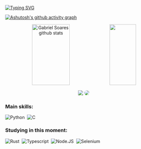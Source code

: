 [![Typing SVG](https://readme-typing-svg.herokuapp.com/?color=B0C4DE&size=35&center=true&vCenter=true&width=1000&lines=HELLO,+My+name+is+Gabriel+Soares;I'm+20+years+old;I'm+from+Brazil;I'm+Graduating+Systems+Development;Be+Welcome!+:D)](https://git.io/typing-svg)

[![Ashutosh's github activity graph](https://github-readme-activity-graph.vercel.app/graph?username=GabrielSSGF&bg_color=0d1117&color=6495ED&line=708090&point=6495ED&area=true&area_color=6495ED&hide_border=true)](https://github.com/ashutosh00710/github-readme-activity-graph)


<div align="center">  
  <img width="49%" height="195px" src="https://github-readme-stats.vercel.app/api?username=GabrielSSGF&show_icons=true&count_private=true&hide_border=true&title_color=00BFFF&icon_color=00BFFF&text_color=B0C4DE&bg_color=0d1117" alt="Gabriel Soares github stats" /> 
  <img width="41%" height="195px" src="https://github-readme-stats.vercel.app/api/top-langs/?username=GabrielSSGF&layout=compact&hide_border=true&title_color=00BFFF&text_color=B0C4DE&bg_color=0d1117" />
</div>


<div align="center"> 

<a href = "mailto:gabriel_ssgoes@outlook.com"> <img src="https://img.shields.io/badge/-Outlook-%23333?style=for-the-badge&logo=gmail&logoColor=white" target="_blank"></a>
<a href="https://www.linkedin.com/in/gabriel-soares-588832199/" target="_blank"><img src="https://img.shields.io/badge/-LinkedIn-%230077B5?style=for-the-badge&logo=linkedin&logoColor=white" style="border-radius: 30px" target="_blank"></a> 
 </div>
 
 ### Main skills:
![Python](https://img.shields.io/badge/-Python-0D1117?style=for-the-badge&logo=python&labelColor=0D1117)&nbsp;
![C](https://img.shields.io/badge/-C-0D1117?style=for-the-badge&logo=C&logoColor=1572B6&labelColor=0D1117)&nbsp; 


### Studying in this moment:
![Rust](https://img.shields.io/badge/-Rust-0D1117?style=for-the-badge&logo=rust&labelColor=0D1117)&nbsp;
![Typescript](https://img.shields.io/badge/-TypeScript-0D1117?style=for-the-badge&logo=typescript&labelColor=0D1117&textColor=0D1117)&nbsp;
![Node.JS](https://img.shields.io/badge/-Node.JS-0D1117?style=for-the-badge&logo=node.js&labelColor=0D1117&textColor=0D1117)&nbsp;
![Selenium](https://img.shields.io/badge/-Selenium-0D1117?style=for-the-badge&logo=selenium&labelColor=0D1117&textColor=0D1117)&nbsp;


